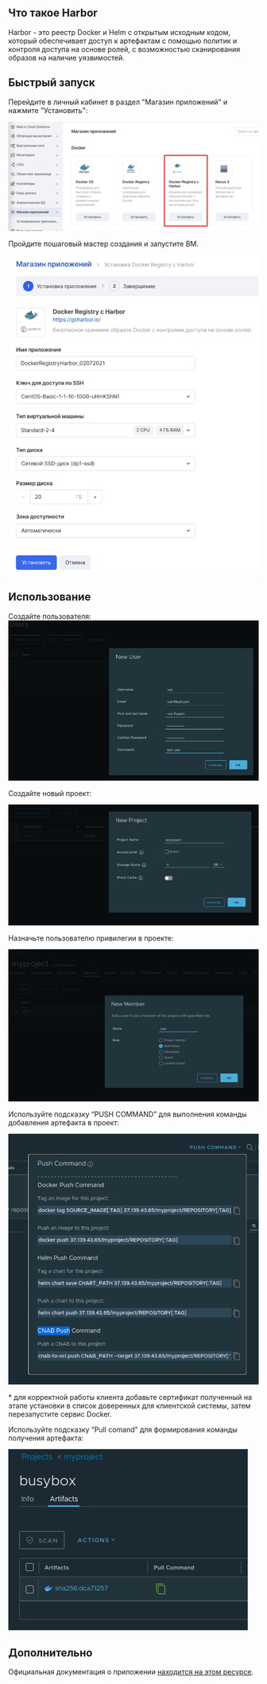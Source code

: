 Что такое Harbor
----------------

Harbor - это реестр Docker и Helm c открытым исходным кодом, который обеспечивает доступ к артефактам с помощью политик и контроля доступа на основе ролей, с возможностью сканирования образов на наличие уязвимостей.

Быстрый запуск
--------------

Перейдите в личный кабинет в раздел "Магазин приложений" и нажмите "Установить":

![](./assets/1625231387832-1625231387832.png)

Пройдите пошаговый мастер создания и запустите ВМ.

![](./assets/1625231433885-1625231433884.png)

Использование
-------------

Создайте пользователя:![](./assets/1625231603840-1625231603840.png)

Создайте новый проект:

![](./assets/1625231544319-1625231544319.png)

Назначьте пользователю привилегии в проекте:

![](./assets/1625231680330-1625231680330.png)

Используйте подсказку “PUSH COMMAND” для выполнения команды добавления артефакта в проект:

![](./assets/1625231710787-1625231710787.png)

\* для корректной работы клиента добавьте сертификат полученный на этапе установки в список доверенных для клиентской системы, затем перезапустите сервис Docker.

Используйте подсказку “Pull comand” для формирования команды получения артефакта:

![](./assets/1625231730241-1625231730241.png)

Дополнительно
-------------

Официальная документация о приложении [находится на этом ресурсе](https://goharbor.io/docs/2.2.0/administration/).